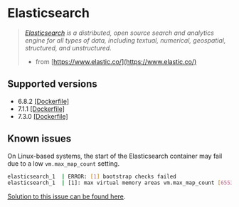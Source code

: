 # Elasticsearch

> [_Elasticsearch_](https://www.elastic.co/) _is a distributed, open source search and analytics engine for all types of data, including textual, numerical, geospatial, structured, and unstructured._
>
> * from [https://www.elastic.co/](https://www.elastic.co/)

## Supported versions

* 6.8.2 [\[Dockerfile\]](https://github.com/amazeeio/lagoon/blob/master/images/elasticsearch/Dockerfile6)
* 7.1.1 [\[Dockerfile\]](https://github.com/amazeeio/lagoon/blob/master/images/elasticsearch/Dockerfile7.1)
* 7.3.0 [\[Dockerfile\]](https://github.com/amazeeio/lagoon/blob/master/images/elasticsearch/Dockerfile7)

## Known issues

On Linux-based systems, the start of the Elasticsearch container may fail due to a low `vm.max_map_count` setting.

```bash
elasticsearch_1  | ERROR: [1] bootstrap checks failed
elasticsearch_1  | [1]: max virtual memory areas vm.max_map_count [65530] is too low, increase to at least [262144]
```

[Solution to this issue can be found here](https://www.elastic.co/guide/en/elasticsearch/reference/current/docker.html#_set_vm_max_map_count_to_at_least_262144).

